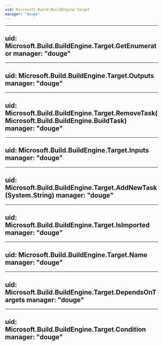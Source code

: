 ```yaml
---
uid: Microsoft.Build.BuildEngine.Target
manager: "douge"
---
```


---
uid: Microsoft.Build.BuildEngine.Target.GetEnumerator
manager: "douge"
---

---
uid: Microsoft.Build.BuildEngine.Target.Outputs
manager: "douge"
---

---
uid: Microsoft.Build.BuildEngine.Target.RemoveTask(Microsoft.Build.BuildEngine.BuildTask)
manager: "douge"
---

---
uid: Microsoft.Build.BuildEngine.Target.Inputs
manager: "douge"
---

---
uid: Microsoft.Build.BuildEngine.Target.AddNewTask(System.String)
manager: "douge"
---

---
uid: Microsoft.Build.BuildEngine.Target.IsImported
manager: "douge"
---

---
uid: Microsoft.Build.BuildEngine.Target.Name
manager: "douge"
---

---
uid: Microsoft.Build.BuildEngine.Target.DependsOnTargets
manager: "douge"
---

---
uid: Microsoft.Build.BuildEngine.Target.Condition
manager: "douge"
---
